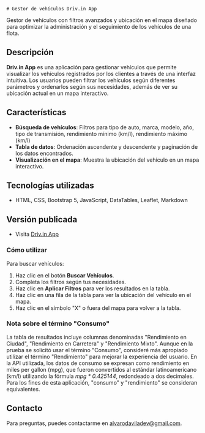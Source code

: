     # Gestor de vehículos Driv.in App

Gestor de vehículos con filtros avanzados y ubicación en el mapa diseñado para optimizar la administración y el seguimiento de los vehículos de una flota.

## Descripción

**Driv.in App** es una aplicación para gestionar vehículos que permite visualizar los vehículos registrados por los clientes a través de una interfaz intuitiva. Los usuarios pueden filtrar los vehículos según diferentes parámetros y ordenarlos según sus necesidades, además de ver su ubicación actual en un mapa interactivo.

## Características

- **Búsqueda de vehículos**: Filtros para tipo de auto, marca, modelo, año, tipo de transmisión, rendimiento mínimo (km/l), rendimiento máximo (km/l)
- **Tabla de datos**: Ordenación ascendente y descendente y paginación de los datos encontrados.
- **Visualización en el mapa**: Muestra la ubicación del vehículo en un mapa interactivo.

## Tecnologías utilizadas

- HTML, CSS, Bootstrap 5, JavaScript, DataTables, Leaflet, Markdown

## Versión publicada

- Visita [Driv.in App](https://drivinapp.netlify.app/)

### Cómo utilizar

Para buscar vehículos:

1. Haz clic en el botón **Buscar Vehículos**.
2. Completa los filtros según tus necesidades.
3. Haz clic en **Aplicar Filtros** para ver los resultados en la tabla.
4. Haz clic en una fila de la tabla para ver la ubicación del vehículo en el mapa.
5. Haz clic en el símbolo "X" o fuera del mapa para volver a la tabla.

### Nota sobre el término "Consumo"

La tabla de resultados incluye columnas denominadas "Rendimiento en Ciudad", "Rendimiento en Carretera" y "Rendimiento Mixto". Aunque en la prueba se solicitó usar el término "Consumo", consideré más apropiado utilizar el término "Rendimiento" para mejorar la experiencia del usuario. En la API utilizada, los datos de consumo se expresan como rendimiento en miles per gallon (mpg), que fueron convertidos al estándar latinoamericano (km/l) utilizando la fórmula *mpg * 0.425144*, redondeado a dos decimales. Para los fines de esta aplicación, "consumo" y "rendimiento" se consideran equivalentes.

## Contacto

Para preguntas, puedes contactarme en [alvarodaviladev@gmail.com](mailto:alvarodaviladev@gmail.com).
